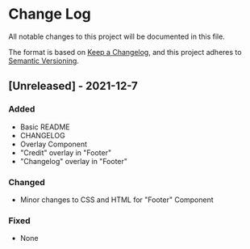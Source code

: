 # Change Log
All notable changes to this project will be documented in this file.

The format is based on [Keep a Changelog](https://keepachangelog.com/en/1.0.0/),
and this project adheres to [Semantic Versioning](https://semver.org/spec/v2.0.0.html).

## [Unreleased] - 2021-12-7
### Added
- Basic README
- CHANGELOG
- Overlay Component
- "Credit" overlay in "Footer"
- "Changelog" overlay in "Footer"

### Changed
- Minor changes to CSS and HTML for "Footer" Component

### Fixed
- None